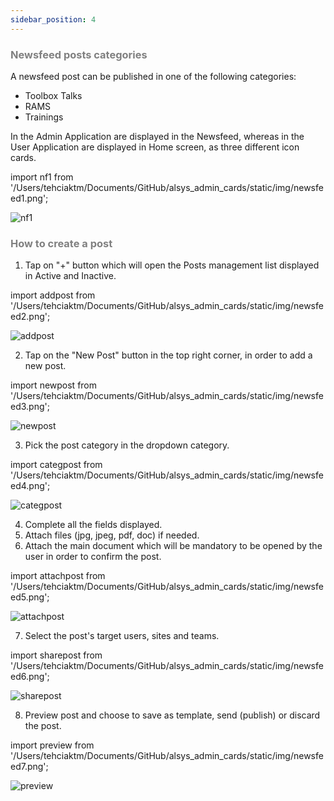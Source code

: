```yaml
---
sidebar_position: 4
---
```




### <font color="gray">Newsfeed posts categories</font>

A newsfeed post can be published in one of the following categories:
* Toolbox Talks
* RAMS
* Trainings

In the Admin Application are displayed in the Newsfeed, whereas in the User Application are displayed in Home screen, as three different icon cards.

import nf1 from '/Users/tehciaktm/Documents/GitHub/alsys_admin_cards/static/img/newsfeed1.png';

<img src={nf1} alt="nf1" />

### <font color="gray">How to create a post</font>

1. Tap on "+" button which will open the Posts management list displayed in Active and Inactive.

import addpost from '/Users/tehciaktm/Documents/GitHub/alsys_admin_cards/static/img/newsfeed2.png';

<img src={addpost} alt="addpost" />

 2. Tap on the "New Post" button in the top right corner, in order to add a new post.

import newpost from '/Users/tehciaktm/Documents/GitHub/alsys_admin_cards/static/img/newsfeed3.png';

<img src={newpost} alt="newpost" />

 3. Pick the post category in the dropdown category.

import categpost from '/Users/tehciaktm/Documents/GitHub/alsys_admin_cards/static/img/newsfeed4.png';

<img src={categpost} alt="categpost" />

 4. Complete all the fields displayed.
 5. Attach files (jpg, jpeg, pdf, doc) if needed.
 6. Attach the main document which will be mandatory to be opened by the user in order to confirm the post.

import attachpost from '/Users/tehciaktm/Documents/GitHub/alsys_admin_cards/static/img/newsfeed5.png';

<img src={attachpost} alt="attachpost" />

7. Select the post's target users, sites and teams.

import sharepost from '/Users/tehciaktm/Documents/GitHub/alsys_admin_cards/static/img/newsfeed6.png';

<img src={sharepost} alt="sharepost" />

8. Preview post and choose to save as template, send (publish) or discard the post.

import preview from '/Users/tehciaktm/Documents/GitHub/alsys_admin_cards/static/img/newsfeed7.png';

<img src={preview} alt="preview" />

